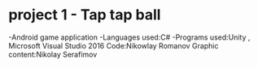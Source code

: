 # project 1 - Tap tap ball 
-Android game application
-Languages used:C#
-Programs used:Unity , Microsoft Visual Studio 2016
Code:Nikowlay Romanov
Graphic content:Nikolay Serafimov